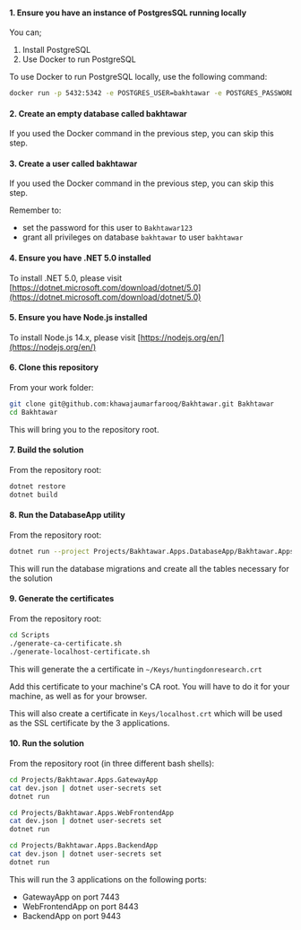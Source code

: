 #### 1. Ensure you have an instance of PostgresSQL running locally

You can;

1. Install PostgreSQL
1. Use Docker to run PostgreSQL

To use Docker to run PostgreSQL locally, use the following command:

```bash
docker run -p 5432:5342 -e POSTGRES_USER=bakhtawar -e POSTGRES_PASSWORD=Bakhtawar123 -d bakhtawar
```

#### 2. Create an empty database called bakhtawar

If you used the Docker command in the previous step, you can skip this step.

#### 3. Create a user called bakhtawar

If you used the Docker command in the previous step, you can skip this step.

Remember to:

- set the password for this user to `Bakhtawar123`
- grant all privileges on database `bakhtawar` to user `bakhtawar`

#### 4. Ensure you have .NET 5.0 installed

To install .NET 5.0, please visit [https://dotnet.microsoft.com/download/dotnet/5.0](https://dotnet.microsoft.com/download/dotnet/5.0)

#### 5. Ensure you have Node.js installed

To install Node.js 14.x, please visit [https://nodejs.org/en/](https://nodejs.org/en/)

#### 6. Clone this repository

From your work folder:

```bash
git clone git@github.com:khawajaumarfarooq/Bakhtawar.git Bakhtawar
cd Bakhtawar
```

This will bring you to the repository root.

#### 7. Build the solution

From the repository root:

```bash
dotnet restore
dotnet build
```

#### 8. Run the DatabaseApp utility

From the repository root:

```bash
dotnet run --project Projects/Bakhtawar.Apps.DatabaseApp/Bakhtawar.Apps.DatabaseApp.csproj
```

This will run the database migrations and create all the tables necessary for the solution

#### 9. Generate the certificates

From the repository root:

```bash
cd Scripts
./generate-ca-certificate.sh
./generate-localhost-certificate.sh
```

This will generate the a certificate in `~/Keys/huntingdonresearch.crt` 

Add this certificate to your machine's CA root. You will have to do it for your machine, as well as for your browser.

This will also create a certificate in `Keys/localhost.crt` which will be used as the SSL certificate by the 3 applications.

#### 10. Run the solution

From the repository root (in three different bash shells):

```bash
cd Projects/Bakhtawar.Apps.GatewayApp
cat dev.json | dotnet user-secrets set 
dotnet run
```

```bash
cd Projects/Bakhtawar.Apps.WebFrontendApp
cat dev.json | dotnet user-secrets set 
dotnet run
```

```bash
cd Projects/Bakhtawar.Apps.BackendApp
cat dev.json | dotnet user-secrets set 
dotnet run
```

This will run the 3 applications on the following ports:

- GatewayApp on port 7443
- WebFrontendApp on port 8443
- BackendApp on port 9443

